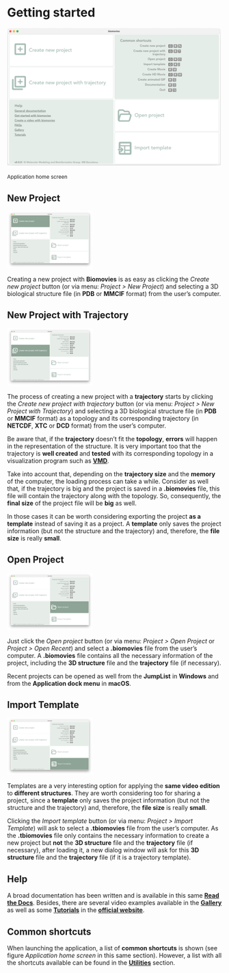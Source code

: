 # Getting started

<img src="_static/get_started/home.png" style="max-width:500px; margin-bottom:0;" />

<span style="font-size:12px;">Application home screen</span>

## New Project 

<img src="_static/get_started/img01.png" style="max-width:200px;" />

Creating a new project with **Biomovies** is as easy as clicking the _Create new project_ button (or via menu: _Project > New Project_) and selecting a 3D biological structure file (in **PDB** or **MMCIF** format) from the user’s computer.

## New Project with Trajectory

<img src="_static/get_started/img02.png" style="max-width:200px;" />

The process of creating a new project with a **trajectory** starts by clicking the _Create new project with trajectory_ button (or via menu: _Project > New Project with Trajectory_) and selecting a 3D biological structure file (in **PDB** or **MMCIF** format) as a topology and its corresponding trajectory (in **NETCDF**, **XTC** or **DCD** format) from the user’s computer.

Be aware that, if the **trajectory** doesn’t fit the **topology**, **errors** will happen in the representation of the structure. It is very important too that the trajectory is **well created** and **tested** with its corresponding topology in a visualization program such as [**VMD**](https://www.ks.uiuc.edu/Research/vmd/).

Take into account that, depending on the **trajectory size** and the **memory** of the computer, the loading process can take a while. Consider as well that, if the trajectory is big and the project is saved in a **.biomovies** file, this file will contain the trajectory along with the topology. So, consequently, the **final size** of the project file will be **big** as well.

In those cases it can be worth considering exporting the project **as a template** instead of saving it as a project. A **template** only saves the project information (but not the structure and the trajectory) and, therefore, the **file size** is really **small**. 

## Open Project 

<img src="_static/get_started/img03.png" style="max-width:200px;" />

Just click the _Open project_ button (or via menu: _Project > Open Project_ or _Project > Open Recent_) and select a **.biomovies** file from the user’s computer. A **.biomovies** file contains all the necessary information of the project, including the **3D structure** file and the **trajectory** file (if necessary). 

Recent projects can be opened as well from the **JumpList** in **Windows** and from the **Application dock menu** in **macOS**.

## Import Template

<img src="_static/get_started/img04.png" style="max-width:200px;" />

Templates are a very interesting option for applying the **same video edition** to **different structures**. They are worth considering too for sharing a project, since a **template** only saves the project information (but not the structure and the trajectory) and, therefore, the **file size** is really **small**. 

Clicking the _Import template_ button (or via menu: _Project > Import Template_) will ask to select a **.tbiomovies** file from the user’s computer. As the **.tbiomovies** file only contains the necessary information to create a new project but **not** the **3D structure** file and the **trajectory** file (if necessary), after loading it, a new dialog window will ask for this **3D structure** file and the **trajectory** file (if it is a trajectory template).

## Help

A broad documentation has been written and is available in this same [**Read the Docs**](introduction.html). Besides, there are several video examples available in the [**Gallery**](https://gbayarri.github.io/biomovies/#gallery) as well as some [**Tutorials**](https://gbayarri.github.io/biomovies/#tutorials) in the [**official website**](https://gbayarri.github.io/biomovies).

## Common shortcuts

When launching the application, a list of **common shortcuts** is shown (see figure _Application home screen_ in this same section). However, a list with all the shortcuts available can be found in the [**Utilities**](utilities.html#shortcuts) section.
